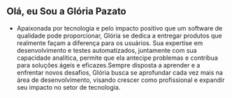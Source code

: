 ## Olá, eu Sou a Glória Pazato

- Apaixonada por tecnologia e pelo impacto positivo que um software de qualidade pode proporcionar, Glória se dedica a entregar produtos que realmente façam a diferença para os usuários. Sua expertise em desenvolvimento e testes automatizados, juntamente com sua capacidade analítica, permite que ela antecipe problemas e contribua para soluções ágeis e eficazes.Sempre disposta a aprender e a enfrentar novos desafios, Glória busca se aprofundar cada vez mais na área de desenvolvimento, visando crescer como profissional e expandir seu impacto no setor de tecnologia.
